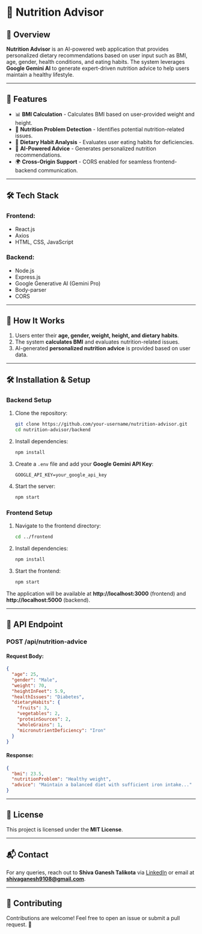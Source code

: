 # 🥗 Nutrition Advisor

## 📌 Overview
**Nutrition Advisor** is an AI-powered web application that provides personalized dietary recommendations based on user input such as BMI, age, gender, health conditions, and eating habits. The system leverages **Google Gemini AI** to generate expert-driven nutrition advice to help users maintain a healthy lifestyle.

---

## 🚀 Features
- 📊 **BMI Calculation** - Calculates BMI based on user-provided weight and height.
- 🏥 **Nutrition Problem Detection** - Identifies potential nutrition-related issues.
- 🍎 **Dietary Habit Analysis** - Evaluates user eating habits for deficiencies.
- 🤖 **AI-Powered Advice** - Generates personalized nutrition recommendations.
- 🌍 **Cross-Origin Support** - CORS enabled for seamless frontend-backend communication.

---

## 🛠️ Tech Stack
### **Frontend:**
- React.js
- Axios
- HTML, CSS, JavaScript

### **Backend:**
- Node.js
- Express.js
- Google Generative AI (Gemini Pro)
- Body-parser
- CORS

---

## 🎯 How It Works
1. Users enter their **age, gender, weight, height, and dietary habits**.
2. The system **calculates BMI** and evaluates nutrition-related issues.
3. AI-generated **personalized nutrition advice** is provided based on user data.

---

## 🛠️ Installation & Setup
### **Backend Setup**
1. Clone the repository:
   ```bash
   git clone https://github.com/your-username/nutrition-advisor.git
   cd nutrition-advisor/backend
   ```
2. Install dependencies:
   ```bash
   npm install
   ```
3. Create a `.env` file and add your **Google Gemini API Key**:
   ```
   GOOGLE_API_KEY=your_google_api_key
   ```
4. Start the server:
   ```bash
   npm start
   ```

### **Frontend Setup**
1. Navigate to the frontend directory:
   ```bash
   cd ../frontend
   ```
2. Install dependencies:
   ```bash
   npm install
   ```
3. Start the frontend:
   ```bash
   npm start
   ```

The application will be available at **http://localhost:3000** (frontend) and **http://localhost:5000** (backend).

---

## 📌 API Endpoint
### **POST /api/nutrition-advice**
#### Request Body:
```json
{
  "age": 25,
  "gender": "Male",
  "weight": 70,
  "heightInFeet": 5.9,
  "healthIssues": "Diabetes",
  "dietaryHabits": {
    "fruits": 3,
    "vegetables": 2,
    "proteinSources": 2,
    "wholeGrains": 1,
    "micronutrientDeficiency": "Iron"
  }
}
```
#### Response:
```json
{
  "bmi": 23.5,
  "nutritionProblem": "Healthy weight",
  "advice": "Maintain a balanced diet with sufficient iron intake..."
}
```

---

## 📜 License
This project is licensed under the **MIT License**.

---

## 📬 Contact
For any queries, reach out to **Shiva Ganesh Talikota** via [LinkedIn](https://www.linkedin.com/in/shivaganesht/) or email at **shivaganesh9108@gmail.com**.

---

## 🌟 Contributing
Contributions are welcome! Feel free to open an issue or submit a pull request. 🚀
